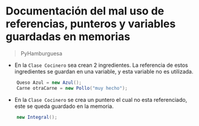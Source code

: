 # Documentación del mal uso de referencias, punteros y variables guardadas en memorias

> PyHamburguesa

- En la `Clase Cocinero` sea crean 2 ingredientes. La referencia de estos ingredientes se guardan en una variable, y esta variable no es utilizada.
```java
    Queso Azul = new Azul();
    Carne otraCarne = new Pollo("muy hecho");
```

- En la `Clase Cocinero` se crea un puntero el cual no esta referenciado, este se queda guardado en la memoria.
```java
    new Integral();
```